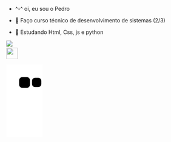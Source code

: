 - ^-^ oi, eu sou o Pedro

- 👀 Faço curso técnico de desenvolvimento de sistemas (2/3)
- 🌱 Estudando Html, Css, js e python

<div>
  <a href="https://instagram.com/pedrodavi_05" target="_blank"><img src="https://img.shields.io/badge/-Instagram-%23E4405F?style=for-the-badge&logo=instagram&logoColor=white" target="_blank"></a>
</div>  
<img  align="center" width="30" height="30" src="https://cdn.jsdelivr.net/gh/devicons/devicon/icons/python/python-original.svg" />
          





![Snake animation](https://github.com/rafaballerini/rafaballerini/blob/output/github-contribution-grid-snake.svg)

